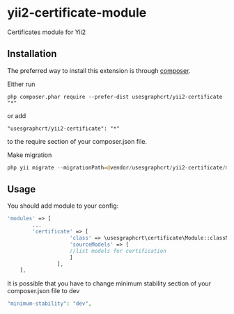 # yii2-certificate-module
Certificates module for Yii2

## Installation

The preferred way to install this extension is through [composer](http://getcomposer.org/download/).

Either run

```
php composer.phar require --prefer-dist usesgraphcrt/yii2-certificate "*"
```

or add

```
"usesgraphcrt/yii2-certificate": "*"
```

to the require section of your composer.json file.

Make migration
```php
php yii migrate --migrationPath=@vendor/usesgraphcrt/yii2-certificate/migrations/
```

## Usage

You should add module to your config:

```php
'modules' => [
        ...
        'certificate' => [
                    'class' => \usesgraphcrt\certificate\Module::className(),
                    'sourceModels' => [
                    //list models for certification
                    ]
                ],
    ],
```

It is possible that you have to change minimum stability section of your 
composer.json file to dev
```php
"minimum-stability": "dev",
```
